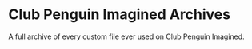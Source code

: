 # Club Penguin Imagined Archives
A full archive of every custom file ever used on Club Penguin Imagined.
